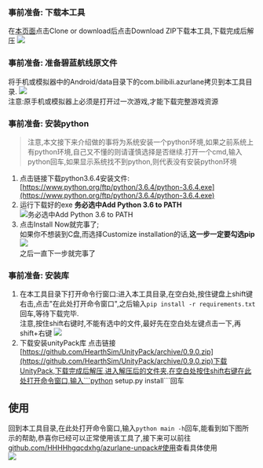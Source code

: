 ### 事前准备: 下载本工具
在[本页面](https://github.com/HHHHhgqcdxhg/azurlane-unpack)点击Clone or download后点击Download ZIP下载本工具,下载完成后解压
![](https://ws1.sinaimg.cn/large/006WuIpegy1fzr32nu9cuj30kx0af0tw.jpg)  
### 事前准备: 准备碧蓝航线原文件
将手机或模拟器中的Android/data目录下的com.bilibili.azurlane拷贝到本工具目录.
![](https://ws1.sinaimg.cn/large/006WuIpegy1fzr39j1efwj30ik0ezta4.jpg)  
注意:原手机或模拟器上必须是打开过一次游戏,才能下载完整游戏资源
### 事前准备: 安装python
> 注意,本文接下来介绍做的事将为系统安装一个python环境,如果之前系统上有python环境,自己又不懂的则请谨慎选择是否继续.打开一个cmd,输入python回车,如果显示系统找不到python,则代表没有安装python环境
1. 点击链接下载python3.6.4安装文件: [https://www.python.org/ftp/python/3.6.4/python-3.6.4.exe](https://www.python.org/ftp/python/3.6.4/python-3.6.4.exe)  
2. 运行下载好的exe
**务必选中Add Python 3.6 to PATH**
![务必选中Add Python 3.6 to PATH](https://ws1.sinaimg.cn/large/006WuIpegy1fzr2vg5stmj30im0bgwgp.jpg)  
3. 点击Install Now就完事了;  
如果你不想装到C盘,而选择Customize installation的话,**这一步一定要勾选pip**![](https://ws1.sinaimg.cn/large/006WuIpegy1fzr2y9v03pj30im0bg76l.jpg)  
之后一直下一步就完事了
### 事前准备: 安装库
1. 在本工具目录下打开命令行窗口:进入本工具目录,在空白处,按住键盘上shift键右击,点击"在此处打开命令窗口",之后输入```pip install -r requirements.txt```回车,等待下载完毕.  
注意,按住shift右键时,不能有选中的文件,最好先在空白处左键点击一下,再shift+右键
![](https://ws1.sinaimg.cn/large/006WuIpegy1fzr3hcuhk6j30c30bzt97.jpg)
2. 下载安装unityPack库
    点击链接[https://github.com/HearthSim/UnityPack/archive/0.9.0.zip](https://github.com/HearthSim/UnityPack/archive/0.9.0.zip)下载UnityPack,下载完成后解压,进入解压后的文件夹,在空白处按住shift右键在此处打开命令窗口,输入```python setup.py install```回车
## 使用
回到本工具目录,在此处打开命令窗口,输入```python main -h```回车,能看到如下图所示的帮助,恭喜你已经可以正常使用该工具了,接下来可以前往[github.com/HHHHhgqcdxhg/azurlane-unpack#使用](https://github.com/HHHHhgqcdxhg/azurlane-unpack#%E4%BD%BF%E7%94%A8)查看具体使用  
![](https://ws1.sinaimg.cn/large/006WuIpegy1fzrb5obj2sj30g20730sx.jpg)
